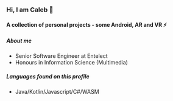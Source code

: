 ### Hi, I am Caleb 👋
#### A collection of personal projects - some Android, AR and VR ⚡

##### About me
- Senior Software Engineer at Entelect
- Honours in Information Science (Multimedia)

##### Languages found on this profile
- Java/Kotlin/Javascript/C#/WASM

<!--
**calebcuthbertlinden/calebcuthbertlinden** is a ✨ _special_ ✨ repository because its `README.md` (this file) appears on your GitHub profile.
-->
